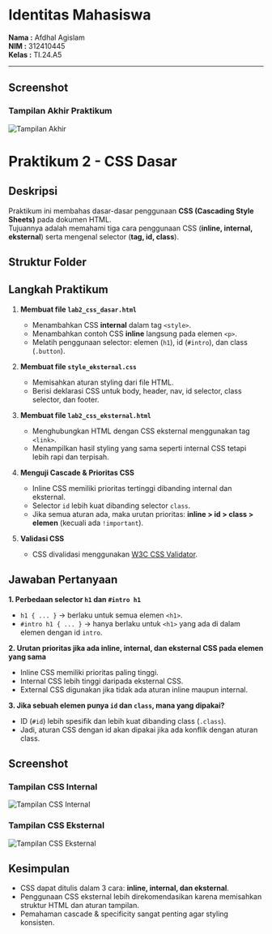 # Identitas Mahasiswa

**Nama :** Afdhal Agislam  
**NIM :** 312410445  
**Kelas :** TI.24.A5  

---

## Screenshot

### Tampilan Akhir Praktikum
![Tampilan Akhir](Tampilan_akhir.png)

# Praktikum 2 - CSS Dasar

##  Deskripsi
Praktikum ini membahas dasar-dasar penggunaan **CSS (Cascading Style Sheets)** pada dokumen HTML.  
Tujuannya adalah memahami tiga cara penggunaan CSS (**inline, internal, eksternal**) serta mengenal selector (**tag, id, class**).  

##  Struktur Folder


##  Langkah Praktikum
1. **Membuat file `lab2_css_dasar.html`**  
   - Menambahkan CSS **internal** dalam tag `<style>`.  
   - Menambahkan contoh CSS **inline** langsung pada elemen `<p>`.  
   - Melatih penggunaan selector: elemen (`h1`), id (`#intro`), dan class (`.button`).  

2. **Membuat file `style_eksternal.css`**  
   - Memisahkan aturan styling dari file HTML.  
   - Berisi deklarasi CSS untuk body, header, nav, id selector, class selector, dan footer.  

3. **Membuat file `lab2_css_eksternal.html`**  
   - Menghubungkan HTML dengan CSS eksternal menggunakan tag `<link>`.  
   - Menampilkan hasil styling yang sama seperti internal CSS tetapi lebih rapi dan terpisah.  

4. **Menguji Cascade & Prioritas CSS**  
   - Inline CSS memiliki prioritas tertinggi dibanding internal dan eksternal.  
   - Selector `id` lebih kuat dibanding selector `class`.  
   - Jika semua aturan ada, maka urutan prioritas: **inline > id > class > elemen** (kecuali ada `!important`).  

5. **Validasi CSS**  
   - CSS divalidasi menggunakan [W3C CSS Validator](https://jigsaw.w3.org/css-validator/).

##  Jawaban Pertanyaan
**1. Perbedaan selector `h1` dan `#intro h1`**  
- `h1 { ... }` → berlaku untuk semua elemen `<h1>`.  
- `#intro h1 { ... }` → hanya berlaku untuk `<h1>` yang ada di dalam elemen dengan id `intro`.  

**2. Urutan prioritas jika ada inline, internal, dan eksternal CSS pada elemen yang sama**  
- Inline CSS memiliki prioritas paling tinggi.  
- Internal CSS lebih tinggi daripada eksternal CSS.  
- External CSS digunakan jika tidak ada aturan inline maupun internal.  

**3. Jika sebuah elemen punya `id` dan `class`, mana yang dipakai?**  
- ID (`#id`) lebih spesifik dan lebih kuat dibanding class (`.class`).  
- Jadi, aturan CSS dengan id akan dipakai jika ada konflik dengan aturan class.  

##  Screenshot

### Tampilan CSS Internal
![Tampilan CSS Internal](screenshots/internal.png)

### Tampilan CSS Eksternal
![Tampilan CSS Eksternal](screenshots/eksternal.png)


##  Kesimpulan
- CSS dapat ditulis dalam 3 cara: **inline, internal, dan eksternal**.  
- Penggunaan CSS eksternal lebih direkomendasikan karena memisahkan struktur HTML dan aturan tampilan.  
- Pemahaman cascade & specificity sangat penting agar styling konsisten.  



